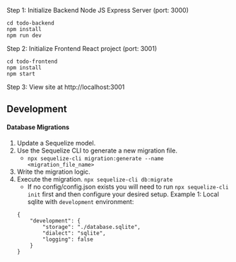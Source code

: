 Step 1: Initialize Backend Node JS Express Server (port: 3000)

```
cd todo-backend
npm install
npm run dev
```

Step 2: Initialize Frontend React project (port: 3001)

```
cd todo-frontend
npm install
npm start
```

Step 3: View site at http://localhost:3001




## Development


#### Database Migrations
1. Update a Sequelize model.
2. Use the Sequelize CLI to generate a new migration file.
    - `npx sequelize-cli migration:generate --name <migration_file_name>`
3. Write the migration logic.
4. Execute the migration. 
`npx sequelize-cli db:migrate` 
    - If no config/config.json exists you will need to run `npx sequelize-cli init` first and then configure your desired setup.
    Example 1: Local sqlite with `development` environment:
    ```
    {
        "development": {
            "storage": "./database.sqlite",
            "dialect": "sqlite",
            "logging": false
        }
    }

    ```


